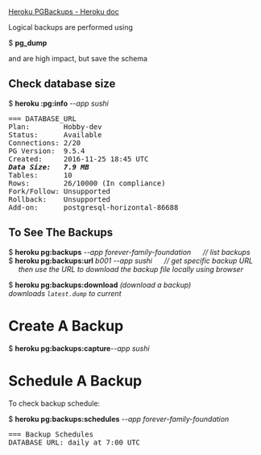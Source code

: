 [Heroku PGBackups - Heroku doc](https://devcenter.heroku.com/articles/heroku-postgres-backups)

Logical backups are performed using  

$ <b>pg_dump</b>  

and are high impact,  but save the schema


<h2>Check database size</h2>
$ <b>heroku :pg:info</b> <em>--app sushi</em>
<pre>
=== DATABASE_URL
Plan:        Hobby-dev
Status:      Available
Connections: 2/20
PG Version:  9.5.4
Created:     2016-11-25 18:45 UTC
<b><em>Data Size:   7.9 MB</em></b>
Tables:      10
Rows:        26/10000 (In compliance)
Fork/Follow: Unsupported
Rollback:    Unsupported
Add-on:      postgresql-horizontal-86688
</pre>

<h2>To See The Backups</h2>

$ <b>heroku pg:backups</b> <em>--app forever-family-foundation</em>  <em>&nbsp;&nbsp;&nbsp;&nbsp;&nbsp;// list backups</em>   
$ <b>heroku pg:backups:url</b> <em>b001 --app sushi</em> <em>&nbsp;&nbsp;&nbsp;&nbsp;&nbsp;// get specific backup URL</em>   
&nbsp;&nbsp;&nbsp;&nbsp;&nbsp;<em>then use the URL to download the backup file locally using browser</em>

$ <b>heroku pg:backups:download</b>    <em>(download a backup)</em>  
<em>downloads `latest.dump` to current</em>  


<h1>Create A Backup</h1>   

$ <b>heroku pg:backups:capture</b><em>--app sushi</em>


<h1>Schedule A Backup</h1>
To check backup schedule:  

$ <b>heroku pg:backups:schedules</b> <em>--app forever-family-foundation</em>
<pre>
=== Backup Schedules
DATABASE_URL: daily at 7:00 UTC
</pre>
